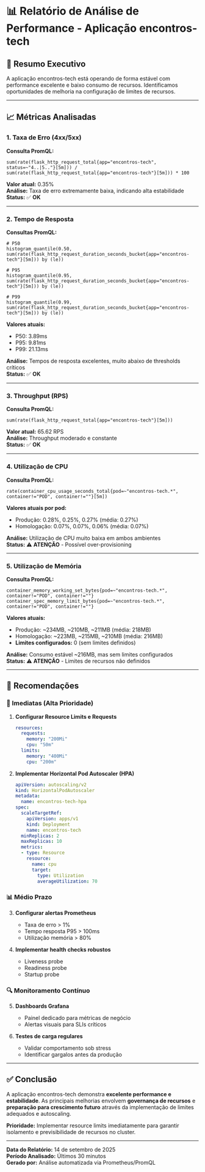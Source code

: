 # 📊 Relatório de Análise de Performance - Aplicação encontros-tech

## 🎯 Resumo Executivo
A aplicação encontros-tech está operando de forma estável com performance excelente e baixo consumo de recursos. Identificamos oportunidades de melhoria na configuração de limites de recursos.

---

## 📈 Métricas Analisadas

### 1. Taxa de Erro (4xx/5xx)
**Consulta PromQL:**
```promql
sum(rate(flask_http_request_total{app="encontros-tech", status=~"4..|5.."}[5m])) / sum(rate(flask_http_request_total{app="encontros-tech"}[5m])) * 100
```

**Valor atual:** 0.35%  
**Análise:** Taxa de erro extremamente baixa, indicando alta estabilidade  
**Status:** ✅ **OK**

---

### 2. Tempo de Resposta
**Consultas PromQL:**
```promql
# P50
histogram_quantile(0.50, sum(rate(flask_http_request_duration_seconds_bucket{app="encontros-tech"}[5m])) by (le))

# P95  
histogram_quantile(0.95, sum(rate(flask_http_request_duration_seconds_bucket{app="encontros-tech"}[5m])) by (le))

# P99
histogram_quantile(0.99, sum(rate(flask_http_request_duration_seconds_bucket{app="encontros-tech"}[5m])) by (le))
```

**Valores atuais:**
- P50: 3.89ms
- P95: 9.81ms  
- P99: 21.13ms

**Análise:** Tempos de resposta excelentes, muito abaixo de thresholds críticos  
**Status:** ✅ **OK**

---

### 3. Throughput (RPS)
**Consulta PromQL:**
```promql
sum(rate(flask_http_request_total{app="encontros-tech"}[5m]))
```

**Valor atual:** 65.62 RPS  
**Análise:** Throughput moderado e constante  
**Status:** ✅ **OK**

---

### 4. Utilização de CPU
**Consulta PromQL:**
```promql
rate(container_cpu_usage_seconds_total{pod=~"encontros-tech.*", container!="POD", container!=""}[5m])
```

**Valores atuais por pod:**
- Produção: 0.28%, 0.25%, 0.27% (média: 0.27%)
- Homologação: 0.07%, 0.07%, 0.06% (média: 0.07%)

**Análise:** Utilização de CPU muito baixa em ambos ambientes  
**Status:** ⚠️ **ATENÇÃO** - Possível over-provisioning

---

### 5. Utilização de Memória
**Consulta PromQL:**
```promql
container_memory_working_set_bytes{pod=~"encontros-tech.*", container!="POD", container!=""}
container_spec_memory_limit_bytes{pod=~"encontros-tech.*", container!="POD", container!=""}
```

**Valores atuais:**
- Produção: ~234MB, ~210MB, ~211MB (média: 218MB)
- Homologação: ~223MB, ~215MB, ~210MB (média: 216MB)
- **Limites configurados:** 0 (sem limites definidos)

**Análise:** Consumo estável ~216MB, mas sem limites configurados  
**Status:** ⚠️ **ATENÇÃO** - Limites de recursos não definidos

---

## 🎯 Recomendações

### 🔧 Imediatas (Alta Prioridade)
1. **Configurar Resource Limits e Requests**
   ```yaml
   resources:
     requests:
       memory: "200Mi"
       cpu: "50m"
     limits:
       memory: "400Mi" 
       cpu: "200m"
   ```

2. **Implementar Horizontal Pod Autoscaler (HPA)**
   ```yaml
   apiVersion: autoscaling/v2
   kind: HorizontalPodAutoscaler
   metadata:
     name: encontros-tech-hpa
   spec:
     scaleTargetRef:
       apiVersion: apps/v1
       kind: Deployment
       name: encontros-tech
     minReplicas: 2
     maxReplicas: 10
     metrics:
     - type: Resource
       resource:
         name: cpu
         target:
           type: Utilization
           averageUtilization: 70
   ```

### 📊 Médio Prazo
3. **Configurar alertas Prometheus**
   - Taxa de erro > 1%
   - Tempo resposta P95 > 100ms
   - Utilização memória > 80%

4. **Implementar health checks robustos**
   - Liveness probe
   - Readiness probe  
   - Startup probe

### 🔍 Monitoramento Contínuo
5. **Dashboards Grafana**
   - Painel dedicado para métricas de negócio
   - Alertas visuais para SLIs críticos

6. **Testes de carga regulares**
   - Validar comportamento sob stress
   - Identificar gargalos antes da produção

---

## ✅ Conclusão

A aplicação encontros-tech demonstra **excelente performance e estabilidade**. As principais melhorias envolvem **governança de recursos** e **preparação para crescimento futuro** através da implementação de limites adequados e autoscaling.

**Prioridade:** Implementar resource limits imediatamente para garantir isolamento e previsibilidade de recursos no cluster.

---

**Data do Relatório:** 14 de setembro de 2025  
**Período Analisado:** Últimos 30 minutos  
**Gerado por:** Análise automatizada via Prometheus/PromQL